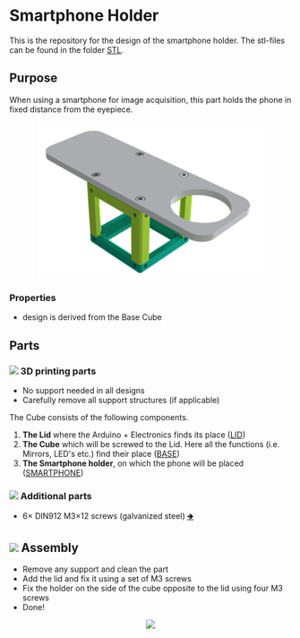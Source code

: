 # Smartphone Holder
This is the repository for the design of the smartphone holder. The stl-files can be found in the folder [STL](./STL).

## Purpose
When using a smartphone for image acquisition, this part holds the phone in fixed distance from the eyepiece.
<p align="center">
<img src="./IMAGES/Assembly_Cube_Smartphone_Holder.png" width="400">
</p>

### Properties
* design is derived from the Base Cube

## Parts

### <img src="../IMAGES/P.png" height="40"> 3D printing parts
* No support needed in all designs
* Carefully remove all support structures (if applicable)

The Cube consists of the following components.

1. **The Lid** where the Arduino + Electronics finds its place ([LID](./STL/10_Lid_1x1_v2.stl))
2. **The Cube** which will be screwed to the Lid. Here all the functions (i.e. Mirrors, LED's etc.) find their place ([BASE](./STL/10_Cube_1x1_v2.stl))
3. **The Smartphone holder**, on which the phone will be placed ([SMARTPHONE](./STL/30_Smartphone_Holder.stl))

### <img src="./IMAGES/P.png" height="40"> Additional parts
* 6× DIN912 M3×12 screws (galvanized steel) [🢂](https://eshop.wuerth.de/Zylinderschraube-mit-Innensechskant-SHR-ZYL-ISO4762-88-IS25-A2K-M3X12/00843%20%2012.sku/de/DE/EUR/)

## <img src="./IMAGES/P.png" height="40"> Assembly
* Remove any support and clean the part
* Add the lid and fix it using a set of M3 screws
* Fix the holder on the side of the cube opposite to the lid using four M3 screws
* Done!

<p align="center">
<img src="./IMAGES/DSC_1794.jpg"
width="800">
</p>
